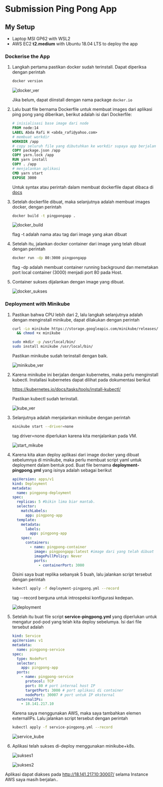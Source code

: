 # Submission Ping Pong App

## My Setup
* Laptop MSI GP62 with WSL2
* AWS EC2 **t2.medium** with Ubuntu 18.04 LTS to deploy the app

### Dockerise the App

1. Langkah pertama pastikan docker sudah terinstall. Dapat diperiksa dengan perintah

   ```bash	
   docker version
   ```

   ![docker_ver](screenshots/1.png)

   Jika belum, dapat diinstall dengan nama package `docker.io`

2. Lalu buat file bernama Dockerfile untuk membuat images dari aplikasi ping pong yang diberikan, berikut adalah isi dari Dockerfile:

   ```dockerfile
   # inisialisasi base image dari node
   FROM node:14 
   LABEL Abda Rafi H <abda_rafi@yahoo.com>
   # membuat workdir
   WORKDIR /app 
   # copy seluruh file yang dibutuhkan ke workdir supaya app berjalan
   COPY package.json /app 
   COPY yarn.lock /app
   RUN yarn install 
   COPY . /app 
   # menjalankan aplikasi
   CMD yarn start 
   EXPOSE 3000
   ```

   Untuk syntax atau perintah dalam membuat dockerfile dapat dibaca di [docs](https://docs.docker.com/engine/reference/builder/)

3. Setelah dockerfile dibuat, maka selanjutnya adalah membuat images docker, dengan perintah

   ```bash
   docker build -t pingpongapp .
   ```
   ![docker_build](screenshots/2.png)
   
   flag -t adalah nama atau tag dari image yang akan dibuat

4. Setelah itu, jalankan docker container dari image yang telah dibuat dengan perintah

   ```bash
   docker run -dp 80:3000 pingpongapp
   ```

   flag -dp adalah membuat container running background dan memetakan port local container (3000) menjadi port 80 pada Host.

5. Container sukses dijalankan dengan image yang dibuat.

   ![docker_sukses](screenshots/o.png)

### Deployment with Minikube

1. Pastikan bahwa CPU lebih dari 2, lalu langkah selanjutnya adalah dengan menginstall minikube, dapat dilakukan dengan perintah

   ```bash
   curl -Lo minikube https://storage.googleapis.com/minikube/releases/latest/minikube-linux-amd64 \
     && chmod +x minikube
   ```

   ```bash
   sudo mkdir -p /usr/local/bin/
   sudo install minikube /usr/local/bin/
   ```

   Pastikan minikube sudah terinstall dengan baik.

   ![minikube_ver](screenshots/4.png)

2. Karena minikube ini berjalan dengan kubernetes, maka perlu menginstall kubectl. Installasi kubernetes dapat dilihat pada dokumentasi berikut

   https://kubernetes.io/docs/tasks/tools/install-kubectl/

   Pastikan kubectl sudah terinstall.

   ![kube_ver](screenshots/5.png)

3. Selanjutnya adalah menjalankan minikube dengan perintah

   ```bash 
   minikube start --driver=none
   ```

   tag driver=none diperlukan karena kita menjalankan pada VM.

   ![start_mikube](screenshots/6.png)

4. Karena kita akan deploy aplikasi dari image docker yang dibuat sebelumnya di minikube, maka perlu membuat script yaml untuk deployment dalam bentuk pod. Buat file bernama **deployment-pingpong.yml** yang isinya adalah sebagai berikut

   ```yaml
   apiVersion: apps/v1
   kind: Deployment
   metadata:
     name: pingpong-deployment
   spec:
     replicas: 5 #bikin lima biar mantab.
     selector:
       matchLabels:
         app: pingpong-app
     template:
       metadata:
         labels:
           app: pingpong-app
       spec:
         containers:
           - name: pingpong-container
             image: pingpongapp:latest #image dari yang telah dibuat
             imagePullPolicy: Never
             ports:
               - containerPort: 3000
   ```

   Disini saya buat replika sebanyak 5 buah, lalu jalankan script tersebut dengan perintah

   ```bash
   kubectl apply -f deployment-pingpong.yml --record
   ```

   tag --record berguna untuk introspeksi konfigurasi kedepan.

   ![deployment](screenshots/7.png)

5. Setelah itu buat file script **service-pingpong.yml** yang diperlukan untuk mengatur pod-pod yang telah kita deploy sebelumya. Isi dari file tersebut adalah

   ```yaml
   kind: Service
   apiVersion: v1
   metadata:
     name: pingpong-service
   spec:
     type: NodePort
     selector:
       app: pingpong-app
     ports:
       - name: pingpong-service
         protocol: TCP
         port: 80 # port internal host IP
         targetPort: 3000 # port aplikasi di container
         nodePort: 30007 # port untuk IP eksternal
     externalIPs:
       - 18.141.217.10
   ```

   Karena saya menggunakan AWS, maka saya tambahkan elemen externalIPs. Lalu jalankan script tersebut dengan perintah

   ```bash
   kubectl apply -f service-pingpong.yml --record
   ```

   ![service_kube](screenshots/8.png)

6. Aplikasi telah sukses di-deploy menggunakan minikube+k8s. 

   ![sukses1](screenshots/9.png)

   ![sukses2](screenshots/10.png)

Aplikasi dapat diakses pada http://18.141.217.10:30007/ selama Instance AWS saya masih berjalan..
